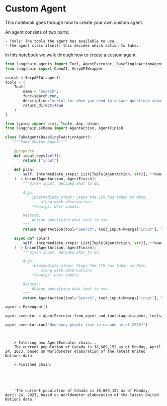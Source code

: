 # Custom Agent

This notebook goes through how to create your own custom agent.

An agent consists of two parts:
    
    - Tools: The tools the agent has available to use.
    - The agent class itself: this decides which action to take.
        
        
In this notebook we walk through how to create a custom agent.

<!-- WARNING: THIS FILE WAS AUTOGENERATED! DO NOT EDIT! Instead, edit the notebook w/the location & name as this file. -->


```python
from langchain.agents import Tool, AgentExecutor, BaseSingleActionAgent
from langchain import OpenAI, SerpAPIWrapper
```


```python
search = SerpAPIWrapper()
tools = [
    Tool(
        name = "Search",
        func=search.run,
        description="useful for when you need to answer questions about current events",
        return_direct=True
    )
]
```


```python
from typing import List, Tuple, Any, Union
from langchain.schema import AgentAction, AgentFinish

class FakeAgent(BaseSingleActionAgent):
    """Fake Custom Agent."""
    
    @property
    def input_keys(self):
        return ["input"]
    
    def plan(
        self, intermediate_steps: List[Tuple[AgentAction, str]], **kwargs: Any
    ) -> Union[AgentAction, AgentFinish]:
        """Given input, decided what to do.

        Args:
            intermediate_steps: Steps the LLM has taken to date,
                along with observations
            **kwargs: User inputs.

        Returns:
            Action specifying what tool to use.
        """
        return AgentAction(tool="Search", tool_input=kwargs["input"], log="")

    async def aplan(
        self, intermediate_steps: List[Tuple[AgentAction, str]], **kwargs: Any
    ) -> Union[AgentAction, AgentFinish]:
        """Given input, decided what to do.

        Args:
            intermediate_steps: Steps the LLM has taken to date,
                along with observations
            **kwargs: User inputs.

        Returns:
            Action specifying what tool to use.
        """
        return AgentAction(tool="Search", tool_input=kwargs["input"], log="")
```


```python
agent = FakeAgent()
```


```python
agent_executor = AgentExecutor.from_agent_and_tools(agent=agent, tools=tools, verbose=True)
```


```python
agent_executor.run("How many people live in canada as of 2023?")
```

<CodeOutputBlock lang="python">

```
    
    
    > Entering new AgentExecutor chain...
    The current population of Canada is 38,669,152 as of Monday, April 24, 2023, based on Worldometer elaboration of the latest United Nations data.
    
    > Finished chain.





    'The current population of Canada is 38,669,152 as of Monday, April 24, 2023, based on Worldometer elaboration of the latest United Nations data.'
```

</CodeOutputBlock>
